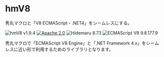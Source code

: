 # hmV8
秀丸マクロと「V8 ECMAScript・.NET4」をシームレスにする。

![hmV8 v1.9.4](https://img.shields.io/badge/hmV8-v1.9.3-6479ff.svg)
[![Apache 2.0](https://img.shields.io/badge/license-Apache_2.0-blue.svg?style=flat)](LICENSE)
![Hidemaru 8.73](https://img.shields.io/badge/Hidemaru-v8.73-6479ff.svg)
![ECMAScript V8 9.8.177.9](https://img.shields.io/badge/V8-v9.8.177.9-6479ff.svg?logo=python&logoColor=white)

秀丸マクロで「ECMAScript V8 Engine」と「.NET Framework 4.x」をシームレスに近い形で利用するためのライブラリとなります。
